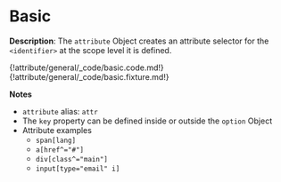 # Basic

__Description__: The `attribute` Object creates an attribute selector for the `<identifier>` at the scope level it is defined.

{!attribute/general/_code/basic.code.md!}
{!attribute/general/_code/basic.fixture.md!}

__Notes__

+ `attribute` alias: `attr`
+ The `key` property can be defined inside or outside the `option` Object
+ Attribute examples
    * `span[lang]` <span data-offset="6.5" data-tooltip='Targets all spans with a "lang" attribute' class="icon info"></span>
    * `a[href^="#"]` <span data-offset="7.5" data-tooltip="Targets all internal links" class="icon info"></span>
    * `div[class^="main"]` <span data-offset="10.5" data-tooltip='Targets all divs whose first declared class begins with "main"' class="icon info"></span>
    * `input[type="email" i]` <span data-offset="12" data-tooltip='Targets all email inputs' class="icon info"></span>

<div class="cf"></div>
<div class="end"></div>

